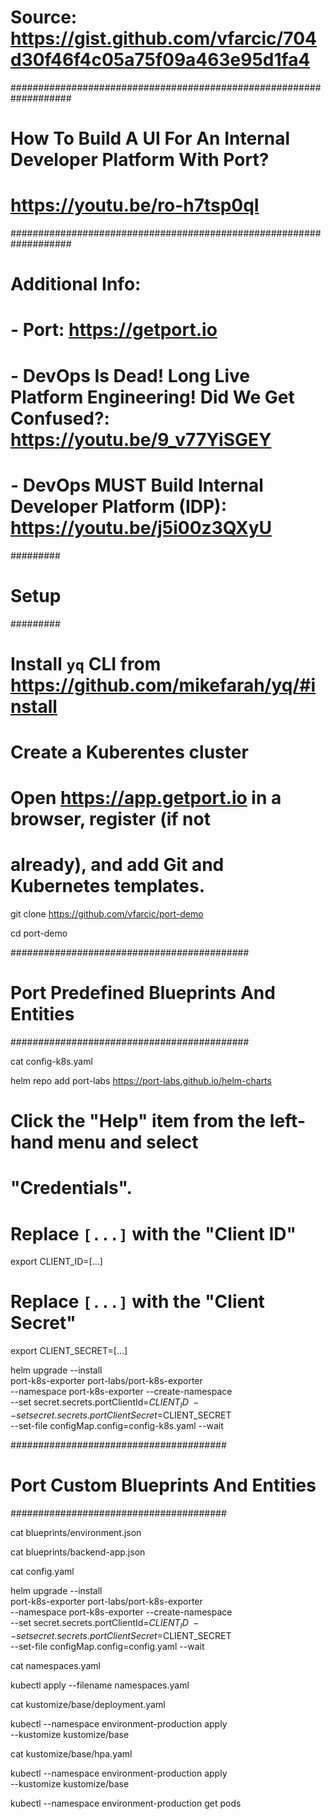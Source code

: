 # Source: https://gist.github.com/vfarcic/704d30f46f4c05a75f09a463e95d1fa4

###################################################################
# How To Build A UI For An Internal Developer Platform With Port? #
# https://youtu.be/ro-h7tsp0qI                                    #
###################################################################

# Additional Info:
# - Port: https://getport.io
# - DevOps Is Dead! Long Live Platform Engineering! Did We Get Confused?: https://youtu.be/9_v77YiSGEY
# - DevOps MUST Build Internal Developer Platform (IDP): https://youtu.be/j5i00z3QXyU

#########
# Setup #
#########

# Install `yq` CLI from https://github.com/mikefarah/yq/#install

# Create a Kuberentes cluster

# Open https://app.getport.io in a browser, register (if not
#   already), and add Git and Kubernetes templates.

git clone https://github.com/vfarcic/port-demo

cd port-demo

###########################################
# Port Predefined Blueprints And Entities #
###########################################

cat config-k8s.yaml

helm repo add port-labs https://port-labs.github.io/helm-charts

# Click the "Help" item from the left-hand menu and select
#   "Credentials".

# Replace `[...]` with the "Client ID"
export CLIENT_ID=[...]

# Replace `[...]` with the "Client Secret"
export CLIENT_SECRET=[...]

helm upgrade --install \
    port-k8s-exporter port-labs/port-k8s-exporter \
    --namespace port-k8s-exporter --create-namespace \
    --set secret.secrets.portClientId=$CLIENT_ID \
    --set secret.secrets.portClientSecret=$CLIENT_SECRET \
    --set-file configMap.config=config-k8s.yaml --wait

#######################################
# Port Custom Blueprints And Entities #
#######################################

cat blueprints/environment.json

cat blueprints/backend-app.json

cat config.yaml

helm upgrade --install \
    port-k8s-exporter port-labs/port-k8s-exporter \
    --namespace port-k8s-exporter --create-namespace \
    --set secret.secrets.portClientId=$CLIENT_ID \
    --set secret.secrets.portClientSecret=$CLIENT_SECRET \
    --set-file configMap.config=config.yaml --wait

cat namespaces.yaml

kubectl apply --filename namespaces.yaml

cat kustomize/base/deployment.yaml

kubectl --namespace environment-production apply \
    --kustomize kustomize/base

cat kustomize/base/hpa.yaml

kubectl --namespace environment-production apply \
    --kustomize kustomize/base

kubectl --namespace environment-production get pods
